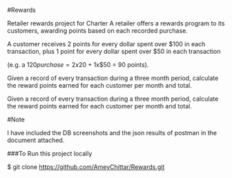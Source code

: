 #Rewards

Retailer rewards project for Charter A retailer offers a rewards program to its customers, awarding points based on each recorded purchase.

A customer receives 2 points for every dollar spent over $100 in each transaction, plus 1 point for every dollar spent over $50 in each transaction

(e.g. a $120 purchase = 2x$20 + 1x$50 = 90 points).

Given a record of every transaction during a three month period, calculate the reward points earned for each customer per month and total.

Given a record of every transaction during a three month period, calculate the reward points earned for each customer per month and total.

#Note

I have included the DB screenshots and the json results of postman in the document attached. 

###To Run this project locally

$ git clone https://github.com/AmeyChittar/Rewards.git
